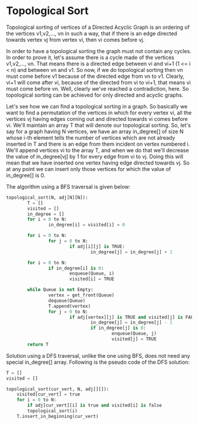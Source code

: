# Topological Sort

Topological sorting of vertices of a Directed Acyclic Graph is an ordering of the vertices v1,v2,..., vn in such a way, that if there is an edge directed towards vertex vj from vertex vi, then vi comes before vj.

In order to have a topological sorting the graph must not contain any cycles. In order to prove it, let's assume there is a cycle made of the vertices v1,v2,..., vn. That means there is a directed edge between vi and vi+1 (1 <= i < n) and between vn and v1. So now, if we do topological sorting then vn must come before v1 because of the directed edge from vn to v1. Clearly, vi+1 will come after vi, because of the directed from vi to vi+1, that means vi must come before vn. Well, clearly we've reached a contradiction, here. So topological sorting can be achieved for only directed and acyclic graphs.

Let's see how we can find a topological sorting in a graph. So basically we want to find a permutation of the vertices in which for every vertex vi, all the vertices vj having edges coming out and directed towards vi comes before vi. We'll maintain an array T that will denote our topological sorting. So, let's say for a graph having N vertices, we have an array in_degree[] of size N whose i-th element tells the number of vertices which are not already inserted in T and there is an edge from them incident on vertex numbered i. We'll append vertices vi to the array T, and when we do that we'll decrease the value of in_degree[vj] by 1 for every edge from vi to vj. Doing this will mean that we have inserted one vertex having edge directed towards vj. So at any point we can insert only those vertices for which the value of in_degree[] is 0.

The algorithm using a BFS traversal is given below:

```Python
topological_sort(N, adj[N][N]):
        T = []
        visited = []
        in_degree = []
        for i = 0 to N:
                in_degree[i] = visited[i] = 0

        for i = 0 to N:
                for j = 0 to N:
                        if adj[i][j] is TRUE:
                                in_degree[j] = in_degree[j] + 1

        for i = 0 to N:
                if in_degree[i] is 0:
                        enqueue(Queue, i)
                        visited[i] = TRUE

        while Queue is not Empty:
                vertex = get_front(Queue)
                dequeue(Queue)
                T.append(vertex)
                for j = 0 to N:
                        if adj[vertex][j] is TRUE and visited[j] is FALSE:
                                in_degree[j] = in_degree[j] - 1
                                if in_degree[j] is 0:
                                        enqueue(Queue, j)
                                        visited[j] = TRUE
        return T
```

Solution using a DFS traversal, unlike the one using BFS, does not need any special in_degree[] array. Following is the pseudo code of the DFS solution:

```Python
T = []
visited = []

topological_sort(cur_vert, N, adj[][]):
    visited[cur_vert] = true
    for i = 0 to N:
        if adj[cur_vert][i] is true and visited[i] is false
        topological_sort(i)
    T.insert_in_beginning(cur_vert)
```

